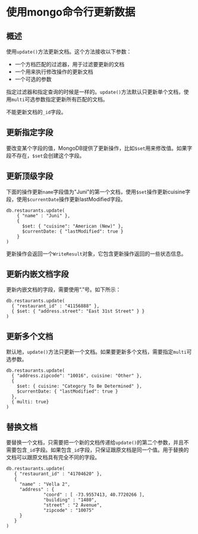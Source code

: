 <!--
author: yu.tian-tianpl
date: 2017-04-08
title: 使用mongo命令行更新数据
tags: 技术,语言,mongo
category: mongo
status: publish
summary: 来自网络的mongo教程

-->
# 使用mongo命令行更新数据 #

## 概述 ##

使用`update()`方法更新文档。这个方法接收以下参数：

- 一个方档匹配的过滤器，用于过滤要更新的文档
- 一个用来执行修改操作的更新文档
- 一个可选的参数

指定过滤器和指定查询的时候是一样的。`update()`方法默认只更新单个文档，使用`multi`可选参数指定更新所有匹配的文档。

不能更新文档的`_id`字段。

## 更新指定字段 ##

要改变某个字段的值，MongoDB提供了更新操作，比如`$set`用来修改值。如果字段不存在，`$set`会创建这个字段。


## 更新顶级字段 ##

下面的操作更新`name`字段值为"Juni"的第一个文档，使用`$set`操作更新cuisine字段，使用`$currentDate`操作更新lastModified字段。

```
db.restaurants.update(
    { "name" : "Juni" },
    {
      $set: { "cuisine": "American (New)" },
      $currentDate: { "lastModified": true }
    }
)
```

更新操作会返回一个`WriteResult`对象，它包含更新操作返回的一些状态信息。


## 更新内嵌文档字段 ##

更新内嵌文档的字段，需要使用“.”号。如下所示：

```
db.restaurants.update(
  { "restaurant_id" : "41156888" },
  { $set: { "address.street": "East 31st Street" } }
)
```

## 更新多个文档 ##

默认地，`update()`方法只更新一个文档。如果要更新多个文档，需要指定`multi`可选参数。

```
db.restaurants.update(
  { "address.zipcode": "10016", cuisine: "Other" },
  {
    $set: { cuisine: "Category To Be Determined" },
    $currentDate: { "lastModified": true }
  },
  { multi: true}
)
```

## 替换文档 ##

要替换一个文档，只需要把一个新的文档传递给`update()`的第二个参数，并且不需要包含`_id`字段。如果包含`_id`字段，只保证跟原文档是同一个值。用于替换的文档可以跟原文档具有完全不同的字段。

```
db.restaurants.update(
   { "restaurant_id" : "41704620" },
   {
     "name" : "Vella 2",
     "address" : {
              "coord" : [ -73.9557413, 40.7720266 ],
              "building" : "1480",
              "street" : "2 Avenue",
              "zipcode" : "10075"
     }
   }
)
```
